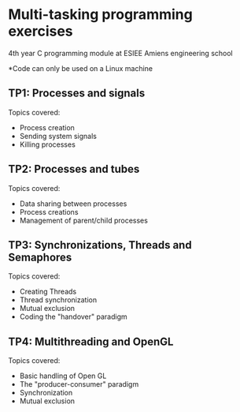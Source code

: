 <h1> Multi-tasking programming exercises </h1>

4th year C programming module at ESIEE Amiens engineering school

*Code can only be used on a Linux machine

<h2> TP1: Processes and signals </h2>

Topics covered: 
- Process creation
- Sending system signals
- Killing processes

<h2> TP2: Processes and tubes </h2>

Topics covered: 
- Data sharing between processes
- Process creations
- Management of parent/child processes

<h2> TP3: Synchronizations, Threads and Semaphores </h2>

Topics covered: 
- Creating Threads
- Thread synchronization
- Mutual exclusion
- Coding the "handover" paradigm

<h2> TP4: Multithreading and OpenGL </h2>

Topics covered: 
- Basic handling of Open GL
- The "producer-consumer" paradigm
- Synchronization
- Mutual exclusion
